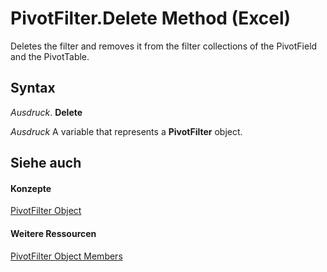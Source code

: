 
# PivotFilter.Delete Method (Excel)

Deletes the filter and removes it from the filter collections of the PivotField and the PivotTable.


## Syntax

 _Ausdruck_. **Delete**

 _Ausdruck_ A variable that represents a **PivotFilter** object.


## Siehe auch


#### Konzepte


[PivotFilter Object](70c27dc9-2c19-47d2-307b-808507039d94.md)
#### Weitere Ressourcen


[PivotFilter Object Members](http://msdn.microsoft.com/library/a1be2481-9d14-cc49-8a1b-187048f0d179%28Office.15%29.aspx)